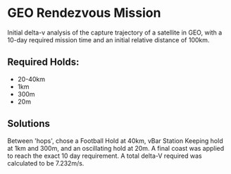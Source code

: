# GEO Rendezvous Mission
Initial delta-v analysis of the capture trajectory of a satellite in GEO, with a 10-day required mission time and an initial relative distance of 100km.

## Required Holds:
- 20-40km
- 1km
- 300m
- 20m

## Solutions
Between 'hops', chose a Football Hold at 40km, vBar Station Keeping hold at 1km and 300m, and an oscillating hold at 20m. A final coast was applied to reach the exact 10 day requirement. A total delta-V required was calculated to be 7.232m/s.

